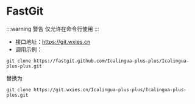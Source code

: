 # FastGit

:::warning 警告 仅允许在命令行使用 :::

- 接口地址：https://git.wxies.cn
- 调用示例：

```git
git clone https://fastgit.github.com/Icalingua-plus-plus/Icalingua-plus-plus.git
```

替换为

```git
git clone https://git.wxies.cn/Icalingua-plus-plus/Icalingua-plus-plus.git
```
